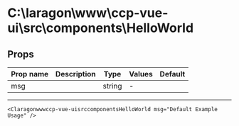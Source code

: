 # C:\laragon\www\ccp-vue-ui\src\components\HelloWorld

## Props

| Prop name | Description | Type   | Values | Default |
| --------- | ----------- | ------ | ------ | ------- |
| msg       |             | string | -      |         |

---

```vue live
<Claragonwwwccp-vue-uisrccomponentsHelloWorld msg="Default Example Usage" />
```
